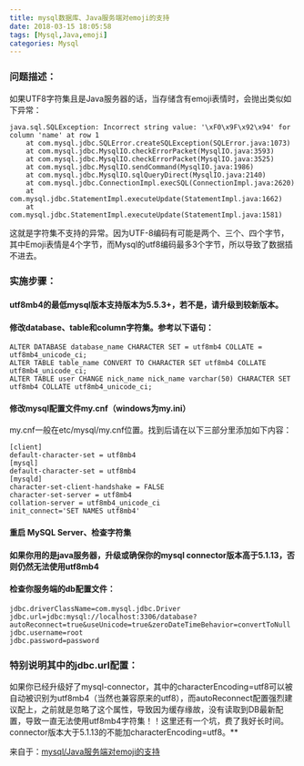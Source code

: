 ```yaml
---
title: mysql数据库、Java服务端对emoji的支持
date: 2018-03-15 18:05:58
tags: [Mysql,Java,emoji]
categories: Mysql
---
```


### 问题描述：
如果UTF8字符集且是Java服务器的话，当存储含有emoji表情时，会抛出类似如下异常：
```
java.sql.SQLException: Incorrect string value: '\xF0\x9F\x92\x94' for column 'name' at row 1  
    at com.mysql.jdbc.SQLError.createSQLException(SQLError.java:1073)  
    at com.mysql.jdbc.MysqlIO.checkErrorPacket(MysqlIO.java:3593)  
    at com.mysql.jdbc.MysqlIO.checkErrorPacket(MysqlIO.java:3525)  
    at com.mysql.jdbc.MysqlIO.sendCommand(MysqlIO.java:1986)  
    at com.mysql.jdbc.MysqlIO.sqlQueryDirect(MysqlIO.java:2140)  
    at com.mysql.jdbc.ConnectionImpl.execSQL(ConnectionImpl.java:2620)  
    at com.mysql.jdbc.StatementImpl.executeUpdate(StatementImpl.java:1662)  
    at com.mysql.jdbc.StatementImpl.executeUpdate(StatementImpl.java:1581)
```

<!--more-->

这就是字符集不支持的异常。因为UTF-8编码有可能是两个、三个、四个字节，其中Emoji表情是4个字节，而Mysql的utf8编码最多3个字节，所以导致了数据插不进去。

### 实施步骤：

#### utf8mb4的最低mysql版本支持版本为5.5.3+，若不是，请升级到较新版本。
#### 修改database、table和column字符集。参考以下语句：

```mysql
ALTER DATABASE database_name CHARACTER SET = utf8mb4 COLLATE = utf8mb4_unicode_ci;
ALTER TABLE table_name CONVERT TO CHARACTER SET utf8mb4 COLLATE utf8mb4_unicode_ci;
ALTER TABLE user CHANGE nick_name nick_name varchar(50) CHARACTER SET utf8mb4 COLLATE utf8mb4_unicode_ci;
```

#### 修改mysql配置文件my.cnf（windows为my.ini）
my.cnf一般在etc/mysql/my.cnf位置。找到后请在以下三部分里添加如下内容：
```
[client]
default-character-set = utf8mb4
[mysql]
default-character-set = utf8mb4
[mysqld]
character-set-client-handshake = FALSE
character-set-server = utf8mb4
collation-server = utf8mb4_unicode_ci
init_connect='SET NAMES utf8mb4'
```
#### 重启 MySQL Server、检查字符集
#### 如果你用的是java服务器，升级或确保你的mysql connector版本高于5.1.13，否则仍然无法使用utf8mb4
#### 检查你服务端的db配置文件：

```
jdbc.driverClassName=com.mysql.jdbc.Driver
jdbc.url=jdbc:mysql://localhost:3306/database?autoReconnect=true&useUnicode=true&zeroDateTimeBehavior=convertToNull
jdbc.username=root
jdbc.password=password
```
### 特别说明其中的jdbc.url配置：
如果你已经升级好了mysql-connector，其中的characterEncoding=utf8可以被自动被识别为utf8mb4（当然也兼容原来的utf8），而autoReconnect配置强烈建议配上，之前就是忽略了这个属性，导致因为缓存缘故，没有读取到DB最新配置，导致一直无法使用utf8mb4字符集！！这里还有一个坑，费了我好长时间。connector版本大于5.1.13的不能加characterEncoding=utf8。**

来自于：[mysql/Java服务端对emoji的支持](https://segmentfault.com/a/1190000000616820)